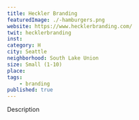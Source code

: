 ```yaml
---
title: Heckler Branding
featuredImage: ./-hamburgers.png
website: https://www.hecklerbranding.com/
twit: hecklerbranding
inst: 
category: H
city: Seattle
neighborhood: South Lake Union
size: Small (1-10)
place: 
tags:
    - branding
published: true
---
```


Description
